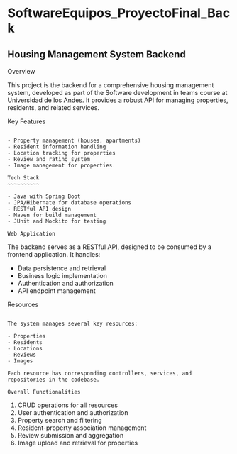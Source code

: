 SoftwareEquipos_ProyectoFinal_Back
==================================

Housing Management System Backend
---------------------------------

Overview


This project is the backend for a comprehensive housing management system, developed as part of the Software development in teams course at Universidad de los Andes. It provides a robust API for managing properties, residents, and related services.

Key Features
~~~~~~~~~~~~

- Property management (houses, apartments)
- Resident information handling
- Location tracking for properties
- Review and rating system
- Image management for properties

Tech Stack
~~~~~~~~~~

- Java with Spring Boot
- JPA/Hibernate for database operations
- RESTful API design
- Maven for build management
- JUnit and Mockito for testing

Web Application
~~~~~~~~~~~~~~~

The backend serves as a RESTful API, designed to be consumed by a frontend application. It handles:

- Data persistence and retrieval
- Business logic implementation
- Authentication and authorization
- API endpoint management

Resources
~~~~~~~~~

The system manages several key resources:

- Properties
- Residents
- Locations
- Reviews
- Images

Each resource has corresponding controllers, services, and repositories in the codebase.

Overall Functionalities
~~~~~~~~~~~~~~~~~~~~~~~

1. CRUD operations for all resources
2. User authentication and authorization
3. Property search and filtering
4. Resident-property association management
5. Review submission and aggregation
6. Image upload and retrieval for properties


